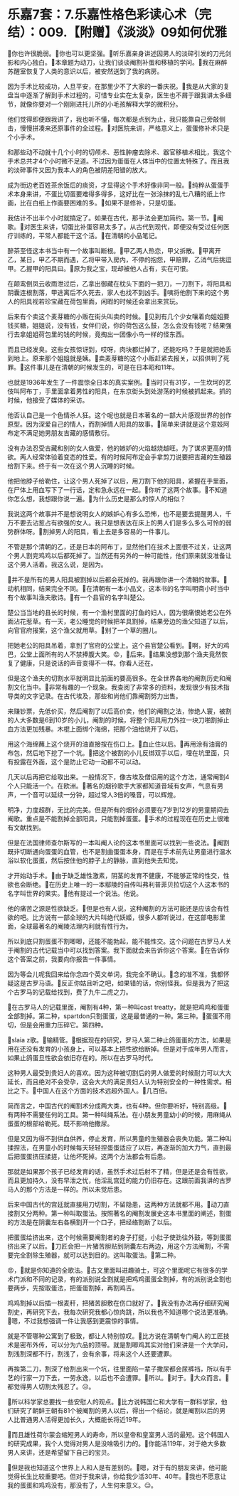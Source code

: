 # 乐嘉7套：7.乐嘉性格色彩读心术（完结）：009.【附赠】《淡淡》09如何优雅

🎼你也许很脆弱。🎼你也可以更坚强。🎼听乐嘉亲身讲述因男人的淡碎引发的刀光剑影和内心独白。🎼本章题为动刀，让我们谈谈阉割补蛋和移植的学问。🎼我在麻醉苏醒室恢复了人类的意识以后，被安然送到了我的病房。

因为手术比较成功，人旦平安，在那里少不了大家的一番庆祝。🎼我是从大家的复盘当中逐渐了解到手术过程的，可惜专业实在太复杂，医生也不屑于跟我讲太多细节，就像你要对一个刚刚进托儿所的小毛孩解释大学的微积分。

他们觉得即便跟我讲了，我也听不懂，每次都是点到为止，我只能靠自己旁敲侧击，慢慢拼凑来还原事件的全过程。🎼对医院来讲，严格意义上，蛋蛋修补术只是个小手术。

和那些动不动就十几个小时的切颅术、恶性肿瘤去除术、器官移植术相比，我这个手术总共才4个小时微不足道。不过因为蛋蛋在人体当中的位置太特殊了。而且我的淡碎事件又因为我本人的角色被阴差阳错的放大。

成为街边老百姓茶余饭后的痰资，才显得这个手术好像非同一般。🎼纯粹从蛋蛋手术本身来讲，不蛋比切蛋要难得多得多，这好比在一张涂抹的乱七八糟的纸上作画，比在白纸上作画要困难的多。🎼如果不是修补，只是切蛋。

我估计不出半个小时就搞定了。如果在古代，那手法会更加简约。第一节。🎼阉歌。🎼对医生来讲，切蛋比补蛋容易太多了。从古代到现代，即便没有受过任何医疗训练的，平常人都能干这个活。🎼在清朝的小品笔记。

醉茶至怪这本书当中有一个故事叫断根。🎼甲乙两人热恋，甲父拆散。🎼甲离开乙，某日，甲乙不期而遇，乙将甲带入房内，不停的抱怨，甲赔罪，乙消气后挑逗甲。乙握甲的阳具曰。🎼原为我之宝，现却被他人占有，实在可恨。

在颠鸾倒凤云收雨泄过后，乙拿出御藏在枕头下面的一把刀，一刀割下，将阳具和阴囊连根割落，甲逃离后不久死去，家人也找不到凶手。🎼咦将他割下来的这个男人的阳具视若珍宝藏在荷包里面，闲暇的时候还会拿出来赏玩。

后来有个卖这个麦芽糖的小贩在街头叫卖的时候。🎼见到有几个少女嚷着向姐姐要钱买糖，姐姐说，没有钱，女伴们说，你的荷包这么鼓，怎么会没有钱呢？结果强行去拿姐姐荷包里的钱的时候，竟掏出一团像小鸟一样的怪东西。

而且已经发臭。这些女孩惊讶到，哎呀，肉块都烂掉了，还能吃吗？于是就把她丢到地上。原来那个姐姐就是姨。🎼卖麦芽糖的这个小贩赶紧去报关，以招供判了死罪。🎼这件事儿是在清朝的时候发生的，可是在日本昭和11年。

也就是1936年发生了一件震惊全日本的真实案例。🎼当时只有31岁，一生坎坷的艺伎叫阿布丁，手里面拿着男性的阳具，在东京街头到处游荡的时候被抓起来。抓的时候，他接受了媒体的采访。

他否认自己是一个色情杀人狂。这个呢也就是日本著名的一部大片感观世界的创作原型。因为深爱自己的情人，而割掉情人阳具的故事。🎼简单来讲就是这个意妓阿布定不满足她男朋友吉藏的感情敷衍。

没有办法忍受吉藏和别的女人做爱，他的嫉妒的火焰越烧越旺。为了谋求更高的情欲。两人经常体验着变态的性爱。有的时候阿布定会手拿剪刀说要把吉藏的生殖器给割下来。终于有一次在这个男人沉睡的时候。

他把他脖子给勒住，让这个男人死掉了以后，用刀割下他的阳具，紧握在手里面，在尸体上用血写下了一行话，定和急永远在一起。🎼你听了这两个故事。🎼不知道你怎么想，我想跟你说一遍。🎼为什么历史是那么的惊人的相似？

我说这两个故事并不是想说明女人的嫉妒心有多么恐怖，也不是要去提醒男人，千万不要去沾惹占有欲强的女人。我只是想表达在床上的男人们是多么多么可怜的弱势群体呀。🎼割掉男人的阳具，看上去是多容易的一件事儿。

不管是那个清朝的乙，还是日本的阿布丁，显然他们在技术上面很不过关，让这两个男人割完鸡鸡以后都死掉了。当然还有另外的一种可能性，他们原来就没准备让这个男人活着。我这么说，是因为。

🎼并不是所有的男人阳具被割掉以后都会死掉的。我再跟你讲一个清朝的故事。🎼动机相同，结果完全不同。🎼在清朝有一本小品文，这本书的名字叫明斋小时当中有个故事叫渔夫歌诗。🎼有一个县官的名字叫楚公。

楚公当当地的县长的时候，有一个渔村里面的打鱼的妇人，因为很痛恨她老公在外面沾花惹草。有一天，老公睡觉的时候把羊具割掉，结果旁边的渔父知道了以后，向官官府报案，这个渔父就用草。🎼别了一个草的圈儿。

把她老公的阳具吊着，拿到了官府的公堂上。这个县官楚公看到。🎼啊，好大的鸡巴，公堂上面所有的人不禁捧腹大笑。😡，🎼后来。🎼结果没想到那个渔夫竟然恢复了健康，只是说话的声音变得不一样。你看人还在。

但是这个渔夫的切割水平就明显比前面的要高很多。在全世界各地的阉割历史和阉割文化当中。🎼非常有趣的一个现象。我查阅了非常多的资料，发现很少有技术指导类的文字记录。在古代埃及，那些和尚他们靠阉割努力出售。

来赚钞票，先低价买，然后阉割了以后高价卖，他们的阉割之法，惨绝人寰，被割的人大多数是6到10岁的小儿，阉割的时候，将整个阳具用力外拉一块刀啪割掉止血方法更加残暴。木棍上面绑个海绵，把那个油给烧开了以后。

用这个海绵蘸上这个烧开的油直接按在伤口上。🎼血止住以后。🎼再用涂有油膏的布包，然后地下挖了一个坑。🎼把这个被割的小儿反绑双手以后，埋在坑里面，只有投露在外面，这个是防止它动一动都不可以动。

几天以后再把它给取出来。一般情况下，像古埃及僧侣用的这个方法，通常阉割4个人只能活一个。在欧洲。🎼著名的烟铃歌手大家都知道音域有女声，气息有男声，一个音可以延续一分钟，超过常人3倍的嗓音，可以辉煌。

明净，力度超群，无比的完美。但是所有的烟铃必须要在7岁到12岁的男童期间去阉歌。重点是不能割掉全部阳具，只能割掉蛋蛋。🎼手术的过程现在在历史上很难有文献找到。

但是在法国律师查尔斯写的一本叫阉人论的这本书里面可以找到一些说法。🎼阉割既非切断通向蛋蛋的血管，也不是割曲蛋蛋本身，而是在手术前先让男童进行温水浴以软化蛋蛋，然后按住他的脖子上的静脉，直到他失去知觉。

才开始动手术。🎼由于缺乏雄性激素，阴茎的发育不健康，不能够正常的性交，性欲也会断绝。🎼在历史上唯一的一本鄢陵的自传叫弗利普菲贝拉切这个人这本书的名字叫世界的果实。🎼他有提过一个说法。他说。

他的痛苦之源是性欲缺乏。🎼但是也有人说，这种阉割的方法可能还是应该会有性欲的吧。比方说有一部全球的大片叫绝代妖姬，很多人都听说过，在这部电影里面，全球最著名的阉陵法理内利就有性行为。

所以到底只割蛋蛋不割唧唧，还能不能勃起，能不能性交。这个问题在古罗马人关于阉割的古代记载当中可以找到答案。我下面就会来告诉你这个答案。🎼在告诉你这个答案之前，我要向你报告一件事情。

因为等会儿呢我回来给你念四个英文单词，我完全不确认。🎼念的准不准，我都怀疑这是古罗马语。🎼反正你姑且听之吧，如果错的话，你别怪我。但是我为了把这个古罗马的记载给找到，费了九牛二虎之力。

🎼在古罗马人的记载里面，阉割有4种，第一种叫cast treatty，就是把鸡鸡和蛋蛋全部割掉。第二种，spartdon只割蛋蛋，这是最普通的一种。第三种。🎼蛋蛋不用切，但是会用重力压碎它。第四种。

🎼slaia z歌。🎼输精管。🎼根据现在的研究，罗马人第二种止鸽蛋蛋的方法，如果是用在还没有发育的小孩身上，可以基本上把性欲给断掉。但是对于成年男人而言，如果止鸽蛋旦性欲会依旧存在的。所以在古罗马时代。

这种男人最受到贵妇人的喜欢。因为这种被切割后的男人做爱的时候耐力可以大大延长，而且绝对不会受孕，这会大大的满足贵妇人认为特别安全的一种性需求。相比之下。🎼中国人在这个方面的技术远超外国人。🎼几百倍。

简而言之，中国古代的阉割术分成两大类，也有4种。但你要听好，特别高级。🎼有两种不需要任何的工具。第一种叫绳系法。在小朋友男童幼小的时候，用麻绳从蛋蛋的根部给勒死。既不影响他撒尿。

但是又因为得不到供血供养，停止发育，所以男童的生殖器会丧失功能。第二种叫揉捏法，在男童小的时候每天轻轻捏蛋蛋适应了以后，再逐渐的加大力气，直到最后把蛋蛋挤压揉搓，让他坏死掉。这两个方法都会有后患。

那就是如果那个孩子已经发育的话，虽然手术过后射不了精，但是还是会有性欲，而且更加持久，没有早泄之忧，他淫乱宫廷的能力仍旧存在。这跟前面我讲的古罗马人的那个方法是一样的。所以未觉后患。

后来中国古代的宫廷就直接用刀切割，不留隐患，这两种方法就都不用。🎼动刀直接割又分两种。第一种叫取蛋法。按照著名的阉割发展史这本书里面的阐述，割蛋的方法是在阴囊左右各横割开一个口子，把经络割断了以后。

把蛋蛋给挤出来，这个时候需要阉割者的身子打挺，小肚子使劲往外鼓，等到蛋蛋挤出来了以后。🎼刀匠会把一片猪苦胆贴到阴囊左右两边，用这个方法阉割，不需要完全割除生殖器，就可以达到目的。这叫取蛋法。🎼第二种。

😡，🎼就是你知道的全歌法。🎼古文里面叫进趣骑士，可这个里面呢它有很多的学术门派和不同的记录，有的派别说全割就是把鸡鸡蛋蛋全割掉，有的派别说全割也要两步，先按取蛋法，把蛋蛋割掉，再割鸡吉。

鸡鸡割掉以后插一根麦秆，把猪苦胆敷在伤口就好了。🎼我没有办法再仔细研究阉割史，再研究下去，我每次研究我都心惊肉跳，所以我也不知道哪个说法更准确。🎼嗯，不过我想强调一件让我感到更震惊的事情。

就是不管哪种公寓到了极致，都让人特别惊叹。🎼比方说在清朝专门阉人的工匠技术是密布外传，可以分为六品的顶带。就是割唧鸡其实对他们来讲是一个大学问，割浅割深都不行，割浅了，会有余事，将来这个人还要遭罪。

再挨第二刀，割深了给割出来一个坑，往里面陷一辈子撒尿都会尿裤裆，所以有手艺的行家一刀下去，一劳永逸，以后也不会遭罪。🎼所以。🎼对于。🎼大众而言。🎼都觉得男人切割太残忍了。😔。

🎼所以科学家总要找一些安慰人的观点。🎼比方说韩国仁和大学有一群科学家，他们研究了朝鲜王朝有81个被阉割的男人以后，得出一个结论，就是阉割以后的男人比普通男人活得更加长久，大概能长将近19年。

🎼而且雄性荷尔蒙会缩短男人的寿命，所以皇帝和皇室男人活的最短。这个韩国人的研究成果，我个人觉得对男人是没啥吸引力的。🎼你能活119年，对于绝大多数男人来讲，还是希望留下自己的宝贝。

🎼但是我也知道这个世界上人和人是有差别的。🎼嗯，对于有的朋友来讲，他可能觉得长生比较重要吧。但对于我来讲，你给我少活30年、40年。🎼我也不愿意让我的蛋蛋和鸡鸡没有，那没有了，人生何来意义。😔。


